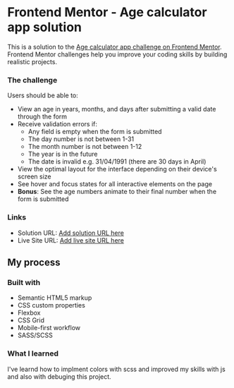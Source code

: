# Frontend Mentor - Age calculator app solution

This is a solution to the [Age calculator app challenge on Frontend Mentor](https://www.frontendmentor.io/challenges/age-calculator-app-dF9DFFpj-Q). Frontend Mentor challenges help you improve your coding skills by building realistic projects. 


### The challenge

Users should be able to:

- View an age in years, months, and days after submitting a valid date through the form
- Receive validation errors if:
  - Any field is empty when the form is submitted
  - The day number is not between 1-31
  - The month number is not between 1-12
  - The year is in the future
  - The date is invalid e.g. 31/04/1991 (there are 30 days in April)
- View the optimal layout for the interface depending on their device's screen size
- See hover and focus states for all interactive elements on the page
- **Bonus**: See the age numbers animate to their final number when the form is submitted

### Links

- Solution URL: [Add solution URL here](https://your-solution-url.com)
- Live Site URL: [Add live site URL here](https://chkraska.github.io/age-calculator-app/)

## My process

### Built with

- Semantic HTML5 markup
- CSS custom properties
- Flexbox
- CSS Grid
- Mobile-first workflow
- SASS/SCSS


### What I learned

I've learnd how to implment colors with scss and improved my skills with js and also with debuging this project.


